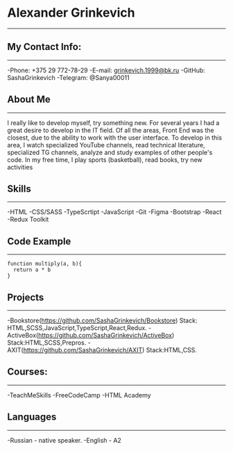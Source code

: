 # Alexander Grinkevich
---

## My Contact Info:
---
-Phone: +375 29 772-78-29
-E-mail: grinkevich.1999@bk.ru
-GitHub: SashaGrinkevich
-Telegram: @Sanya00011

## About Me
---
I really like to develop myself, try something new. For several years I had a great desire to develop in the IT field. Of all the areas, Front End was the closest, due to the ability to work with the user interface. To develop in this area, I watch specialized YouTube channels, read technical literature, specialized TG channels, analyze and study examples of other people's code. In my free time, I play sports (basketball), read books, try new activities

## Skills
---
-HTML
-CSS/SASS
-TypeScrtipt
-JavaScript
-Git
-Figma
-Bootstrap
-React
-Redux Toolkit

## Code Example
---
```
function multiply(a, b){
  return a * b
}
```

## Projects
---
-Bookstore(https://github.com/SashaGrinkevich/Bookstore)
Stack: HTML,SCSS,JavaScript,TypeScript,React,Redux.
-ActiveBox(https://github.com/SashaGrinkevich/ActiveBox)
Stack:HTML,SCSS,Prepros.
-AXIT(https://github.com/SashaGrinkevich/AXIT)
Stack:HTML,CSS.

## Courses:
---
-TeachMeSkills
-FreeCodeCamp
-HTML Academy

## Languages
---
-Russian - native speaker.
-English - A2
